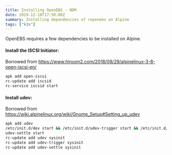 ```yaml
---
title: Installing OpenEBS - NDM
date: 2019-12-18T17:50:00Z
summary: Installing dependencies of ropenebs on Alpine
tags: ["k3s"]
---
```


OpenEBS requires a few dependencies to be installed on Alpine.

#### Install the ISCSI Initiator:
Borrowed from https://www.hiroom2.com/2018/08/29/alpinelinux-3-8-open-iscsi-en/
```sh
apk add open-iscsi
rc-update add iscsid
rc-service iscsid start
```

#### Install udev:
Borrowed from https://wiki.alpinelinux.org/wiki/Gnome_Setup#Setting_up_udev
```sh
apk add udev
/etc/init.d/dev start && /etc/init.d/udev-trigger start && /etc/init.d/
udev-settle start
rc-update add udev sysinit
rc-update add udev-trigger sysinit
rc-update add udev-settle sysinit
```